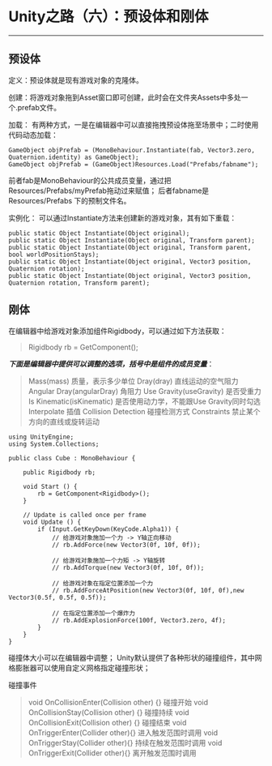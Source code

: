 ﻿# Unity之路（六）：预设体和刚体

---

## 预设体

定义：预设体就是现有游戏对象的克隆体。

创建：将游戏对象拖到Asset窗口即可创建，此时会在文件夹Assets中多处一个.prefab文件。

加载：
有两种方式，一是在编辑器中可以直接拖拽预设体拖至场景中；二时使用代码动态加载：

```
GameObject objPrefab = (MonoBehaviour.Instantiate(fab, Vector3.zero, Quaternion.identity) as GameObject);
GameObject objPrefab = (GameObject)Resources.Load("Prefabs/fabname");
```
前者fab是MonoBehaviour的公共成员变量，通过把Resources/Prefabs/myPrefab拖动过来赋值；
后者fabname是Resources/Prefabs 下的预制文件名。

实例化：
可以通过Instantiate方法来创建新的游戏对象，其有如下重载：
```
public static Object Instantiate(Object original);
public static Object Instantiate(Object original, Transform parent);
public static Object Instantiate(Object original, Transform parent, bool worldPositionStays);
public static Object Instantiate(Object original, Vector3 position, Quaternion rotation);
public static Object Instantiate(Object original, Vector3 position, Quaternion rotation, Transform parent);
```

## 刚体

在编辑器中给游戏对象添加组件Rigidbody，可以通过如下方法获取：

> Rigidbody rb = GetComponent<Rigidbody>();

***下面是编辑器中提供可以调整的选项，括号中是组件的成员变量***：

> Mass(mass) 质量，表示多少单位
> Dray(dray) 直线运动的空气阻力
> Angular Dray(angularDray) 角阻力
> Use Gravity(useGravity) 是否受重力
> Is Kinematic(isKinematic) 是否使用动力学，不能跟Use Gravity同时勾选
> Interpolate 插值
> Collision Detection 碰撞检测方式
> Constraints 禁止某个方向的直线或旋转运动

```
using UnityEngine;
using System.Collections;

public class Cube : MonoBehaviour {

    public Rigidbody rb;

    void Start () {
        rb = GetComponent<Rigidbody>();
	}
	
	// Update is called once per frame
	void Update () {
        if (Input.GetKeyDown(KeyCode.Alpha1)) {
            // 给游戏对象施加一个力 -> Y轴正向移动
            // rb.AddForce(new Vector3(0f, 10f, 0f));

            // 给游戏对象施加一个力矩 -> Y轴旋转
            // rb.AddTorque(new Vector3(0f, 10f, 0f));

            // 给游戏对象在指定位置添加一个力
            // rb.AddForceAtPosition(new Vector3(0f, 10f, 0f),new Vector3(0.5f, 0.5f, 0.5f));

            // 在指定位置添加一个爆炸力
            // rb.AddExplosionForce(100f, Vector3.zero, 4f);
        }
	}
}
```

碰撞体大小可以在编辑器中调整；
Unity默认提供了各种形状的碰撞组件，其中网格膨胀器可以使用自定义网格指定碰撞形状；

碰撞事件

> void OnCollisionEnter(Collision other) {} 碰撞开始
> void OnCollisionStay(Collision other) {} 碰撞持续
> void OnCollisionExit(Collision other) {} 碰撞结束
> void OnTriggerEnter(Collider other){} 进入触发范围时调用
> void OnTriggerStay(Collider other){} 持续在触发范围时调用
> void OnTriggerExit(Collider other){} 离开触发范围时调用